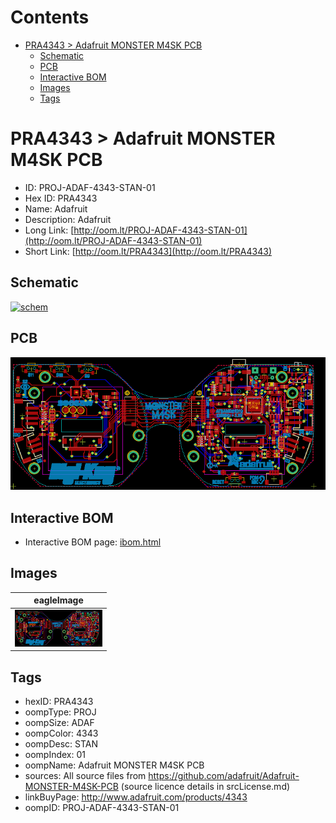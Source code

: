 



Contents
========

* [PRA4343 > Adafruit MONSTER M4SK PCB](#pra4343--adafruit-monster-m4sk-pcb)
	* [Schematic](#schematic)
	* [PCB](#pcb)
	* [Interactive BOM](#interactive-bom)
	* [Images](#images)
	* [Tags](#tags)

# PRA4343 > Adafruit MONSTER M4SK PCB

- ID: PROJ-ADAF-4343-STAN-01
- Hex ID: PRA4343
- Name: Adafruit
- Description: Adafruit
- Long Link: [http://oom.lt/PROJ-ADAF-4343-STAN-01](http://oom.lt/PROJ-ADAF-4343-STAN-01)
- Short Link: [http://oom.lt/PRA4343](http://oom.lt/PRA4343)

## Schematic
  
[![schem](eagleSchemImage.png)](eagleSchemImage.png)
## PCB
  
[![pcb](eagleImage.png)](eagleImage.png)
## Interactive BOM

- Interactive BOM page: [ibom.html](https://htmlpreview.github.io/?https://github.com/oomlout/oomlout_OOMP_projects/blob/main/PROJ-ADAF-4343-STAN-01/kicad/bom/ibom.html)

## Images
  
  

|eagleImage|
| :---: |
|[![eagleImage](eagleImage_140.png)](eagleImage.png)|

## Tags

- hexID: PRA4343
- oompType: PROJ
- oompSize: ADAF
- oompColor: 4343
- oompDesc: STAN
- oompIndex: 01
- oompName: Adafruit MONSTER M4SK PCB
- sources: All source files from https://github.com/adafruit/Adafruit-MONSTER-M4SK-PCB (source licence details in srcLicense.md)
- linkBuyPage: http://www.adafruit.com/products/4343
- oompID: PROJ-ADAF-4343-STAN-01
